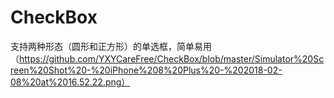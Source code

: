 # CheckBox
支持两种形态（圆形和正方形）的单选框，简单易用
（https://github.com/YXYCareFree/CheckBox/blob/master/Simulator%20Screen%20Shot%20-%20iPhone%208%20Plus%20-%202018-02-08%20at%2016.52.22.png）

